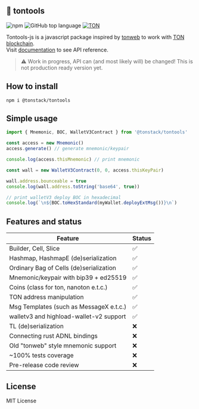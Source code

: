 ## 💎 tontools

![npm](https://img.shields.io/npm/v/@tonstack/tontools) ![GitHub top language](https://img.shields.io/github/languages/top/tonstack/tontools-js) [![TON](https://img.shields.io/badge/based%20on-The%20Open%20Network-blue)](https://ton.org/)

Tontools-js is a javascript package inspired by [tonweb](https://github.com/toncenter/tonweb) to work with [TON blockchain](https://ton.org).\
Visit [documentation](./docs/) to see API reference.
> :warning: Work in progress, API can (and most likely will) be changed! This is not production ready version yet.

## How to install
```
npm i @tonstack/tontools
```

## Simple usage
```typescript
import { Mnemonic, BOC, WalletV3Contract } from '@tonstack/tontools'

const access = new Mnemonic()
access.generate() // generate mnemonic/keypair

console.log(access.thisMnemonic) // print mnemonic

const wall = new WalletV3Contract(0, 0, access.thisKeyPair)

wall.address.bounceable = true
console.log(wall.address.toString('base64', true))

// print walletV3 deploy BOC in hexadecimal
console.log(`\n${BOC.toHexStandard(myWallet.deployExtMsg())}\n`)
```

## Features and status

| Feature                                     | Status  |
|---------------------------------------------|-------- |
| Builder, Cell, Slice                        | ✅      |
| Hashmap, HashmapE (de)serialization         | ✅      |
| Ordinary Bag of Cells (de)serialization     | ✅      |
| Mnemonic/keypair with bip39 + ed25519       | ✅      |
| Coins (class for ton, nanoton e.t.c.)       | ✅      |
| TON address manipulation                    | ✅      |
| Msg Templates (such as MessageX e.t.c.)     | ✅      |
| walletv3 and highload-wallet-v2 support     | ✅      |
| TL (de)serialization                        | ❌      |
| Connecting rust ADNL bindings               | ❌      |
| Old "tonweb" style mnemonic support         | ❌      |
| ~100% tests coverage                        | ❌      |
| Pre-release code review                     | ❌      |

## License

MIT License
